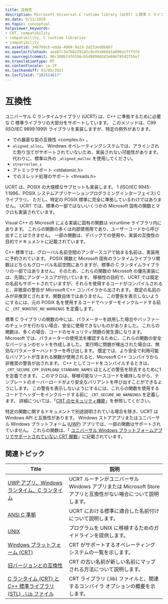 ```yaml
---
title: 互換性
description: Microsoft Universal C runtime library (UCRT) と標準 C ライブラリ、POSIX、安全な CRT、およびストアアプリの互換性について説明します。
ms.date: 9/11/2020
ms.topic: conceptual
helpviewer_keywords:
- CRT, compatibility
- compatibility, C runtime libraries
- compatibility
ms.assetid: 346709cb-edda-4909-9a19-3d253eddb6b7
ms.openlocfilehash: aea87c3a7b82292a5c9c45a960a5a890a1fff3fd
ms.sourcegitcommit: 90c300b74f6556cb5d989802d2e80d79542f55e7
ms.translationtype: MT
ms.contentlocale: ja-JP
ms.lasthandoff: 03/09/2021
ms.locfileid: "102514617"
---
```

# <a name="compatibility"></a>互換性

ユニバーサル C ランタイムライブラリ (UCRT) は、C++ に準拠するために必要な C 標準ライブラリの大部分をサポートしています。 このメソッドは、C99 (ISO/IEC 9899:1999) ライブラリを実装しますが、特定の例外があります。

- での厳密な型の互換性 \<complex.h> 。
- `aligned_alloc`。 Windows オペレーティングシステムでは、アラインされた割り当てがサポートされていないため、実装されない可能性があります。 代わりに、標準以外の `_aligned_malloc` を使用してください。
- `strerrorlen_s`
- アトミックサポート \<stdatomic.h>
- でのスレッド処理のサポート \<threads.h>

UCRT は、POSIX の大規模なサブセットも実装します。 1 (ISO/IEC 9945-1:1996、POSIX システムアプリケーションプログラミングインターフェイス) C ライブラリ。 ただし、特定の POSIX 標準に完全に準拠しているわけではありません。 UCRT では、標準の一部ではないいくつかの Microsoft 固有の関数とマクロも実装されています。

Visual C++ の Microsoft による実装に固有の関数は vcruntime ライブラリ内にあります。  これらの関数の多くは内部使用用であり、ユーザーコードから呼び出すことはできません。 一部の関数は、デバッグでの使用や、実装の互換性の目的でドキュメントに記載されています。

C++ 標準では、グローバル名前空間のアンダースコアで始まる名前は、実装用に予約されています。 POSIX 関数と Microsoft 固有のランタイムライブラリ関数はどちらもグローバル名前空間にありますが、標準の C ランタイムライブラリの一部ではありません。 そのため、これらの関数の Microsoft の優先実装には、先頭にアンダースコアが付いています。 移植性の目的で、UCRT では既定の名前もサポートされていますが、それらを使用するコードがコンパイルされると、非推奨の警告が Microsoft C++ コンパイラから出されます。 既定の名前のみが非推奨とされます。関数自体ではありません。 この警告を表示しないようにするには、元の POSIX 名を使用するコードでヘッダーをインクルードする前に `_CRT_NONSTDC_NO_WARNINGS` を定義します。

標準 C ライブラリの関数の中には、パラメーターを誤用した場合やバッファーのチェックを行わない場合、安全に使用できないものがありました。 これらの関数は、多くの場合、コードのセキュリティ問題の発生源になります。 Microsoft では、パラメーターの使用法を確認するために、これらの関数の安全なバージョンのセットを作成しました。 実行時に問題が検出された場合は、無効なパラメーターハンドラーを呼び出します。  既定では、より安全で利用可能なバリアントが含まれる関数が使用されると、Microsoft C++ コンパイラから非推奨の警告が出されます。 C++ としてコードをコンパイルするときは、 `_CRT_SECURE_CPP_OVERLOAD_STANDARD_NAMES` ほとんどの警告を除去するために1を定義できます。 このマクロは、移植可能なソースコードを維持しながら、テンプレートのオーバーロードがより安全なバリアントを呼び出すことができるようにします。 この警告を表示しないようにするには、これらの関数を使用するコードでヘッダーをインクルードする前に `_CRT_SECURE_NO_WARNINGS` を定義します。 詳細については、「[CRT のセキュリティ機能](../c-runtime-library/security-features-in-the-crt.md)」を参照してください。

特定の関数に関するドキュメントで別途説明されている場合を除き、UCRT は Windows API と互換性があります。  Windows ストアアプリまたはユニバーサル Windows プラットフォーム ([UWP](/uwp)) アプリでは、一部の関数はサポートされていません。 これらの関数は、「 [ユニバーサル Windows プラットフォームアプリでサポートされていない CRT 関数](../cppcx/crt-functions-not-supported-in-universal-windows-platform-apps.md)」に記載されています。

## <a name="related-articles"></a>関連トピック

|Title|説明|
|-----------|-----------------|
|[UWP アプリ、Windows ランタイム、C ランタイム](../c-runtime-library/windows-store-apps-the-windows-runtime-and-the-c-run-time.md)|UCRT ルーチンがユニバーサル Windows アプリまたは Microsoft Store アプリと互換性がない場合について説明します。|
|[ANSI C 準拠](../c-runtime-library/ansi-c-compliance.md)|UCRT における標準に適合した名前付けについて説明します。|
|[UNIX](../c-runtime-library/unix.md)|プログラムを UNIX に移植するためのガイドラインを提供します。|
|[Windows プラットフォーム (CRT)](../c-runtime-library/windows-platforms-crt.md)|CRT がサポートするオペレーティング システムの一覧を示します。|
|[旧バージョンとの互換性](../c-runtime-library/backward-compatibility.md)|CRT の古い名前が新しい名前にマップされる方法について説明します。|
|[C ランタイム (CRT) と C++ 標準ライブラリ (STL) `.lib` ファイル](../c-runtime-library/crt-library-features.md)|CRT ライブラリ (.lib) ファイルと、関連するコンパイラ オプションの概要を示します。|
